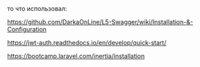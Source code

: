то что использовал:

https://github.com/DarkaOnLine/L5-Swagger/wiki/Installation-&-Configuration

https://jwt-auth.readthedocs.io/en/develop/quick-start/

https://bootcamp.laravel.com/inertia/installation
